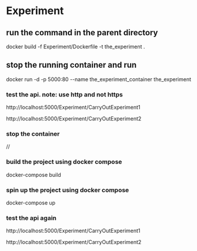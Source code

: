 # Experiment

## run the command in the parent directory

docker build -f Experiment/Dockerfile -t the_experiment .

## stop the running container and run

docker run -d -p 5000:80 --name the_experiment_container the_experiment

### test the api. note: use http and not https
http://localhost:5000/Experiment/CarryOutExperiment1

http://localhost:5000/Experiment/CarryOutExperiment2

### stop the container
//

### build the project using docker compose
docker-compose build

### spin up the project using docker compose
docker-compose up

### test the api again
http://localhost:5000/Experiment/CarryOutExperiment1

http://localhost:5000/Experiment/CarryOutExperiment2